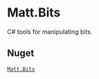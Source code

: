 # Matt.Bits
C# tools for manipulating bits.

## Nuget

[```Matt.Bits```](https://www.nuget.org/packages/Matt.Bits/)
